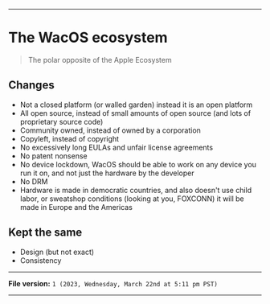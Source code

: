 
***

# The WacOS ecosystem

> The polar opposite of the Apple Ecosystem

## Changes

- Not a closed platform (or walled garden) instead it is an open platform
- All open source, instead of small amounts of open source (and lots of proprietary source code)
- Community owned, instead of owned by a corporation
- Copyleft, instead of copyright
- No excessively long EULAs and unfair license agreements
- No patent nonsense
- No device lockdown, WacOS should be able to work on any device you run it on, and not just the hardware by the developer
- No DRM
- Hardware is made in democratic countries, and also doesn't use child labor, or sweatshop conditions (looking at you, FOXCONN) it will be made in Europe and the Americas

## Kept the same

- Design (but not exact)
- Consistency

***

**File version:** `1 (2023, Wednesday, March 22nd at 5:11 pm PST)`

***

